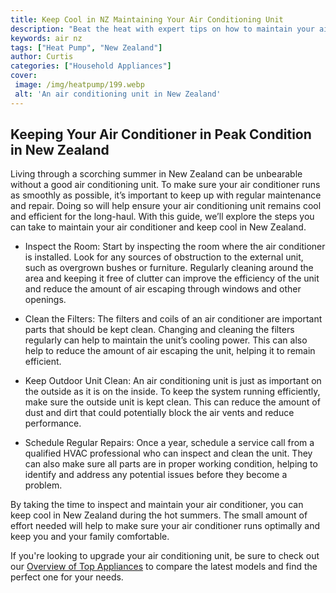 ```yaml
---
title: Keep Cool in NZ Maintaining Your Air Conditioning Unit
description: "Beat the heat with expert tips on how to maintain your air conditioning unit Learn how to keep your AC unit running in top condition and make the hot New Zealand summer months more bearable"
keywords: air nz
tags: ["Heat Pump", "New Zealand"]
author: Curtis
categories: ["Household Appliances"]
cover: 
 image: /img/heatpump/199.webp
 alt: 'An air conditioning unit in New Zealand'
---
```

## Keeping Your Air Conditioner in Peak Condition in New Zealand

Living through a scorching summer in New Zealand can be unbearable without a good air conditioning unit. To make sure your air conditioner runs as smoothly as possible, it’s important to keep up with regular maintenance and repair. Doing so will help ensure your air conditioning unit remains cool and efficient for the long-haul.
With this guide, we’ll explore the steps you can take to maintain your air conditioner and keep cool in New Zealand.

- Inspect the Room: Start by inspecting the room where the air conditioner is installed. Look for any sources of obstruction to the external unit, such as overgrown bushes or furniture. Regularly cleaning around the area and keeping it free of clutter can improve the efficiency of the unit and reduce the amount of air escaping through windows and other openings.

- Clean the Filters: The filters and coils of an air conditioner are important parts that should be kept clean. Changing and cleaning the filters regularly can help to maintain the unit’s cooling power. This can also help to reduce the amount of air escaping the unit, helping it to remain efficient.

- Keep Outdoor Unit Clean: An air conditioning unit is just as important on the outside as it is on the inside. To keep the system running efficiently, make sure the outside unit is kept clean. This can reduce the amount of dust and dirt that could potentially block the air vents and reduce performance.

- Schedule Regular Repairs: Once a year, schedule a service call from a qualified HVAC professional who can inspect and clean the unit. They can also make sure all parts are in proper working condition, helping to identify and address any potential issues before they become a problem.

By taking the time to inspect and maintain your air conditioner, you can keep cool in New Zealand during the hot summers. The small amount of effort needed will help to make sure your air conditioner runs optimally and keep you and your family comfortable.

If you're looking to upgrade your air conditioning unit, be sure to check out our [Overview of Top Appliances](./pages/appliance-overview) to compare the latest models and find the perfect one for your needs.
